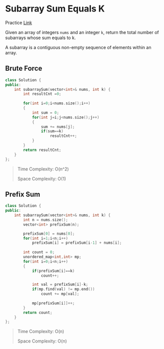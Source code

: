 # Subarray Sum Equals K

Practice [Link](https://leetcode.com/problems/subarray-sum-equals-k/description/)

Given an array of integers `nums` and an integer `k`, return the total number of subarrays whose sum equals to k.

A subarray is a contiguous non-empty sequence of elements within an array.


## Brute Force
```cpp
class Solution {
public:
    int subarraySum(vector<int>& nums, int k) {
        int resultCnt =0;
        
        for(int i=0;i<nums.size();i++)
        {
            int sum = 0;
            for(int j=i;j<nums.size();j++)
            {
                sum += nums[j];
                if(sum==k)
                    resultCnt++;
            }
        }
        return resultCnt;
    }
};
```

> Time Complexity: O(n^2)
>
> Space Complexity: O(1)

## Prefix Sum

```cpp
class Solution {
public:
    int subarraySum(vector<int>& nums, int k) {
        int n = nums.size();
        vector<int> prefixSum(n);

        prefixSum[0] = nums[0];
        for(int i=1;i<n;i++)
            prefixSum[i] = prefixSum[i-1] + nums[i];
        
        int count = 0;
        unordered_map<int,int> mp;
        for(int i=0;i<n;i++)
        {
            if(prefixSum[i]==k)
                count++;

            int val = prefixSum[i]-k;
            if(mp.find(val) != mp.end())
                count += mp[val];
            
            mp[prefixSum[i]]++;
        }
        return count;
    }
};
```

> Time Complexity: O(n)
>
> Space Complexity: O(n)